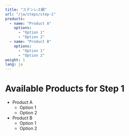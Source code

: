 ```yaml
---
title: "ステンレス鋼"
url: "/ja/steps/step-1"
products:
  - name: "Product A"
    options:
      - "Option 1"
      - "Option 2"
  - name: "Product B"
    options:
      - "Option 1"
      - "Option 2"
weight: 1
lang: ja
---
```


# Available Products for Step 1

- Product A
  - Option 1
  - Option 2
- Product B
  - Option 1
  - Option 2